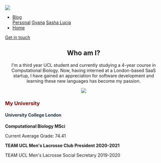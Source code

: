 <!DOCTYPE html>
<html lang = "en">
<head>
  <meta charset="UTF-8">
  <meta name="viewport" content="width=device-width, initial-scale=1.0">
  <title>Miles Home</title>
  <link href = "Home.css" rel = "stylesheet">
  <script src="https://kit.fontawesome.com/a076d05399.js">
  </script>
  <style>
    body { margin:0; }
  </style>
</head>
<body>
  <div class = "webpage">
    <div class = "row header">
      <div class = "headerLeft col-2">
        <img class = "milesLogo" src = "HomepageImages/MilesLogo.svg" onclick = "window.open('Home', '_self');">
      </div>
      <div class = "headerCenter col-8">
        <ul class = "navBar">
          <li class="navBarItem dropdown">
            <a class = "dropdown2" href="#">Blog <i class="fas fa-caret-down"></i></a>
            <div class="dropdownContent">
              <a class = "personalDropdown" href="Blog" target = "_blank">Personal</a>
              <a class = "gyanaDropdown" href="https://www.gyana.com/blog/" target = "_blank">Gyana</a>
              <a class = "sashaLuciaDropdown" href="https://www.sashalucia.net/myblog" target = "_blank">Sasha Lucia</a>
            </div>
          </li>
          <li class = "home"><a class = "navBarItem" href = "Home">Home</a></li>
        </ul>
      </div>
      <div class = "headerRight col-2">
        <a class = "signUpButton" href = "https://www.linkedin.com/in/miles-rowbottom-128040155/" target = "_blank">Get in touch</a>
      </div>
    </div>
    <div class = "text">
      <div class="photoBox topPhoto"></div>
    </div>
    <div class = "row" style = "height: auto">
      <div class = "col-12" style = "text-align: center;">
        <h2>Who am I?</h2>
        <p>I'm a third year UCL student and currently studying a 4-year course in Computational Biology. Now, having interned at a London-based SaaS startup, I have gained an appreciation for software development and learning these new languages has become my passion.</p>
      </div>
    </div>
    <div class = "table">
      <div class = "row">
        <div class = "col col-2 shrinkCol"></div>
        <div class = "col col-4 colText colImg" style = "text-align: center;">
          <img src = "HomepageImages/TeamUCL.png" style = "max-width: 100%;">
        </div>
        <div class = "col col-4 colText" style = "height: 100%;">
          <div class = "aboutMeText" style = "max-width: 100%;">
            <h3 style = "color: darkRed">My University</h3>
            <h4 style = "color: #193342">University College London</h4>
            <p style = "font-weight: bold;">Computational Biology MSci</p>
            <p>Current Average Grade: 74.41</p>
            <p style = "font-weight: bold;">TEAM UCL Men's Lacrosse Club President 2020-2021</p>
            <p>TEAM UCL Men's Lacrosse Social Secretary 2019-2020</p>
          </div>
        </div>
        <div class = "col col-2 shrinkCol"></div>
      </div>
      <div class = "row">
        <div class = "col col-2 shrinkCol"></div>
        <div class = "col col-4 colText colImg" style = "text-align: center;">
          <img src = "HomepageImages/Cloud.png" style = "max-width: 100%;">
        </div>
        <div class = "col col-4 colText" style = "height: 100%;">
          <div class = "aboutMeText" style = "max-width: 100%;">
            <h3 style = "color: darkRed">Web Development</h3>
            <h4 style = "color: #193342">My learning curve</h4>
            <p style = "font-weight: bold;">HTML, CSS and JavaScript</p>
            <p>My aim is to push towards full-stack development, one step at a time</p>
            <p style = "font-weight: bold;">Learning frameworks such as RWD</p>
            <p>These tools will help improve both my skillset and my projects</p>
          </div>
        </div>
        <div class = "col col-2 shrinkCol"></div>
      </div>
      <div class = "row">
        <div class = "col col-2 shrinkCol"></div>
        <div class = "col col-4 colText colImg" style = "text-align: center;">
          <img src = "HomepageImages/Monitor.png" style = "max-width: 100%;">
        </div>
        <div class = "col col-4 colText" style = "height: 100%;">
          <div class = "aboutMeText" style = "max-width: 100%;">
            <h3 style = "color: darkRed">Data Science</h3>
            <h4 style = "color: #193342">My work experience</h4>
            <p style = "font-weight: bold;">Resident Data Scientist, Gyana</p>
            <p>Used Gyana's software VAYU to create case uses of the product</p>
            <p style = "font-weight: bold;">Computational Biology using RStudio</p>
            <p>Research-level data science to draw conclusions from biological data</p>
          </div>
        </div>
        <div class = "col col-2 shrinkCol"></div>
      </div>
      <div class = "row myWritings">
        <h2>My Writings</h2>
        <h3 style = "font-weight: normal !important; margin-left: 20px; margin-right: 20px;">I've written under several domains, including my own, documenting my life experiences and also using my knowledge to discuss my passions: <span style = "font-weight: bold">data</span> and <span style = "font-weight: bold">technology</span></h3>
      </div>
      <div class = "row" style = "background-color: #F4F5F7;">
        <div class = "blogCol col-4" style = "text-align: center;">
          <h3 style = "color: darkRed">The Gyana Blog</h3>
          <img src = "HomepageImages/GyanaLogo.png" class = "blogImage" onclick="window.open('https://www.gyana.com/blog/','mywindow');">
        </div>
        <div class = "blogCol col-4" style = "text-align: center;">
          <h3 style = "color: darkRed">Personal Blog</h3>
          <img src = "HomepageImages/MilesLogo.png" class = "blogImage" onclick="window.open('Blog','mywindow');">
        </div>
        <div class = "blogCol col-4" style = "text-align: center;">
          <h3 style = "color: darkRed">Sasha Lucia Blog</h3>
          <img src = "HomepageImages/SashaLucia.png" class = "blogImage" onclick="window.open('https://www.sashalucia.net/myblog','mywindow');">
        </div>
      </div>
      <div style = "background-color: #F4F5F7; width: 100%; height: 30px;"></div>
      <div class = "photoBox middlePhoto"></div>
      <div class = "row">
        <div class = "companyCol col-12" style = "text-align: center;"><h2>My highlights so far</h2></div>
      </div>
      <div class = "row">
        <div class = "companyCol col-1 disapperBox"></div>
        <div class = "companyCol col-3 companyImage">
          <img src = "HomepageImages/GyanaLogo.png" class = "companyImageBox" onclick="window.open('https://www.gyana.com/','mywindow');">
        </div>
        <div class = "companyCol col-1 disapperBox"></div>
        <div class = "companyCol col-6 jobDescription">
          <h3>Gyana Limited</h3>
          <h4>Resident Data Scientist, April - July 2020</h4>
          <p class = "jobLocation">London, UK</p>
          <p>Gyana Limited is a 4 year-old startup based in central London. They currently are working to provide a flawless SaaS that empowers everyday people to harness the powers of machine learning and data science.</p>
          <p>I began working by simply sending the CEO an email. They respected my direct tone and I respected the time they took out of their schedule to hear me out. Through this I learned the importance in putting myself out there; I had the confidence to do so and it paid off in spades.</p>
          <p>In the role I was tasked with producing regular content in the form of tutorials, blog posts and videos. I developed a wide-range of skills from Inkscape and Canva to web-scraping and text-analysis. The work inspired me to take on web development and software engineering, and was the platform from which I dived into coding.</p>
        </div>
        <div class = "companyCol col-1 disapperBox"></div>
      </div>
      <div class = "row">
        <div class = "companyCol col-1 disapperBox"></div>
        <div class = "companyCol col-3 companyImage">
          <img src = "HomepageImages/Lacrosse.png" class = "companyImageBox" onclick="window.open('https://www.uclax.co.uk','mywindow');">
        </div>
        <div class = "companyCol col-1 disapperBox"></div>
        <div class = "companyCol col-6 jobDescription">
          <h3>TeamUCL Men's Lacrosse Club</h3>
          <h4>Club President, June 2020 - June 2021<br>Social Secretary, June 2019 - June 2020</h4>
          <p class = "jobLocation">London, UK</p>
          <p>UCL Men's Lacrosse Club is a rapidly growing sports team affiliated to Team UCL. Each year we recruit around 60 members, and we have two teams that play competitively in the South Eastern Conference.</p>
          <p>In my second year of univesity, I took on the role of social secretary. This meant that making sure every club member always had a great time was my absolute priority.</p>
          <p>I am currently President of the club as we enter a difficult year of managing sports and socials throughout the Covid-19 outbreak. It is a challenge as our plans a constantly fluid, but I am embracing the opportunity to lead our club in a great direction.</p>
        </div>
        <div class = "companyCol col-1 disapperBox"></div>
      </div>
      <div class = "row">
        <div class = "companyCol col-1 disapperBox"></div>
        <div class = "companyCol col-3 companyImage">
          <img src = "HomepageImages/SU.png" class = "companyImageBox" onclick="window.open('http://www.studentsunionucl.org/','mywindow');">
        </div>
        <div class = "companyCol col-1 disapperBox"></div>
        <div class = "companyCol col-6 jobDescription">
          <h3>UCL Students' Union</h3>
          <h4>Student Activities Advisor, November 2019 - Ongoing</h4>
          <p class = "jobLocation">London, UK</p>
          <p>The Students' Union is an essential body in the operations of university life. They act to lobby our university to represent our best interests, and is a group I have very much enjoyed working for.</p>
          <p>In my role as Student Activities Officer, it was my responsibility to act as the first port of call for clubs and societies wishing to contact the Students' Union. This meant I had to be ready for the challenges they would inevitably keep throwing at me.</p>
          <p>In this role I have learned the power of effective communication. Without this, smooth work grinds to a shuddering halt. I love working with my peers to help them with their issues, as I understand personally just how important clubs and societies are to a student's wellbeing.</p>
        </div>
        <div class = "companyCol col-1 disapperBox"></div>
      </div>
      <div class = "photoBox bottomPhoto"></div>
    </div>
    <div class = "table">
      <div class = "socialHeader row">
        <h2 style = "margin-left: 20px; margin-right: 20px;">Get in touch! I'd love to chat</h2>
        <p style = "margin-left: 20px; margin-right: 20px;">I prefer to be messaged in my <a class = "linkedinLink" href = "https://www.linkedin.com/in/miles-rowbottom-128040155/">LinkedIn DMs</a>, but use whatever platform that makes you feel most comfortable</p>
      </div>
      <div class = "socialRow row" style = "display: flex !important; justify-content: center;">
        <div class = "socialEdge" style = "width: 40.1%;"></div>
        <div class = "socialIcon">
          <button class = "linkedinButton socialButton" onclick="window.open('https://www.linkedin.com/in/miles-rowbottom-128040155/','mywindow');"><i class="fab fa-linkedin"></i></button>
        </div>
        <div class = "socialIcon">
          <button class = "socialButton emailButton" onclick="window.open('mailto:miles.rowbottom@gmail.com','mywindow');"><i class="fas fa-envelope-square"></i></button>
        </div>
        <div class = "socialIcon">
          <button class = "socialButton facebookButton" onclick="window.open('https://www.facebook.com/miles64537/','mywindow');"><i class="fab fa-facebook-square"></i></button>
        </div>
        <div class = "socialEdge" style = "width: 40.1%;"></div>
      </div>
      <div style = "width: 100%; height: 20px;"></div>
    </div>
  </div>
</body>
</html>

